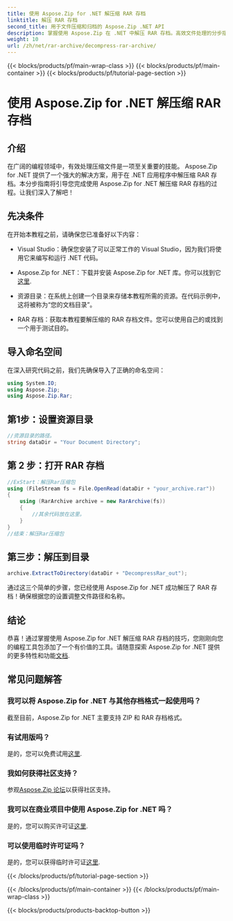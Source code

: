 ```yaml
---
title: 使用 Aspose.Zip for .NET 解压缩 RAR 存档
linktitle: 解压 RAR 存档
second_title: 用于文件压缩和归档的 Aspose.Zip .NET API
description: 掌握使用 Aspose.Zip 在 .NET 中解压 RAR 存档。高效文件处理的分步指南。现在下载！
weight: 10
url: /zh/net/rar-archive/decompress-rar-archive/
---
```


{{< blocks/products/pf/main-wrap-class >}}
{{< blocks/products/pf/main-container >}}
{{< blocks/products/pf/tutorial-page-section >}}

# 使用 Aspose.Zip for .NET 解压缩 RAR 存档


## 介绍

在广阔的编程领域中，有效处理压缩文件是一项至关重要的技能。 Aspose.Zip for .NET 提供了一个强大的解决方案，用于在 .NET 应用程序中解压缩 RAR 存档。本分步指南将引导您完成使用 Aspose.Zip for .NET 解压缩 RAR 存档的过程。让我们深入了解吧！

## 先决条件

在开始本教程之前，请确保您已准备好以下内容：

- Visual Studio：确保您安装了可以正常工作的 Visual Studio，因为我们将使用它来编写和运行 .NET 代码。

-  Aspose.Zip for .NET：下载并安装 Aspose.Zip for .NET 库。你可以找到它[这里](https://releases.aspose.com/zip/net/).

- 资源目录：在系统上创建一个目录来存储本教程所需的资源。在代码示例中，这将被称为“您的文档目录”。

- RAR 存档：获取本教程要解压缩的 RAR 存档文件。您可以使用自己的或找到一个用于测试目的。

## 导入命名空间

在深入研究代码之前，我们先确保导入了正确的命名空间：

```csharp
using System.IO;
using Aspose.Zip;
using Aspose.Zip.Rar;
```

## 第1步：设置资源目录

```csharp
//资源目录的路径。
string dataDir = "Your Document Directory";
```

## 第 2 步：打开 RAR 存档

```csharp
//ExStart：解压Rar压缩包
using (FileStream fs = File.OpenRead(dataDir + "your_archive.rar"))
{
    using (RarArchive archive = new RarArchive(fs))
    {
        //其余代码放在这里。
    }
}
//结束：解压Rar压缩包
```

## 第三步：解压到目录

```csharp
archive.ExtractToDirectory(dataDir + "DecompressRar_out");
```

通过这三个简单的步骤，您已经使用 Aspose.Zip for .NET 成功解压了 RAR 存档！确保根据您的设置调整文件路径和名称。

## 结论

恭喜！通过掌握使用 Aspose.Zip for .NET 解压缩 RAR 存档的技巧，您刚刚向您的编程工具包添加了一个有价值的工具。请随意探索 Aspose.Zip for .NET 提供的更多特性和功能[文档](https://reference.aspose.com/zip/net/).

## 常见问题解答

### 我可以将 Aspose.Zip for .NET 与其他存档格式一起使用吗？
截至目前，Aspose.Zip for .NET 主要支持 ZIP 和 RAR 存档格式。

### 有试用版吗？
是的，您可以免费试用[这里](https://releases.aspose.com/).

### 我如何获得社区支持？
参观[Aspose.Zip 论坛](https://forum.aspose.com/c/zip/37)以获得社区支持。

### 我可以在商业项目中使用 Aspose.Zip for .NET 吗？
是的，您可以购买许可证[这里](https://purchase.aspose.com/buy).

### 可以使用临时许可证吗？
是的，您可以获得临时许可证[这里](https://purchase.aspose.com/temporary-license/).

{{< /blocks/products/pf/tutorial-page-section >}}

{{< /blocks/products/pf/main-container >}}
{{< /blocks/products/pf/main-wrap-class >}}

{{< blocks/products/products-backtop-button >}}
